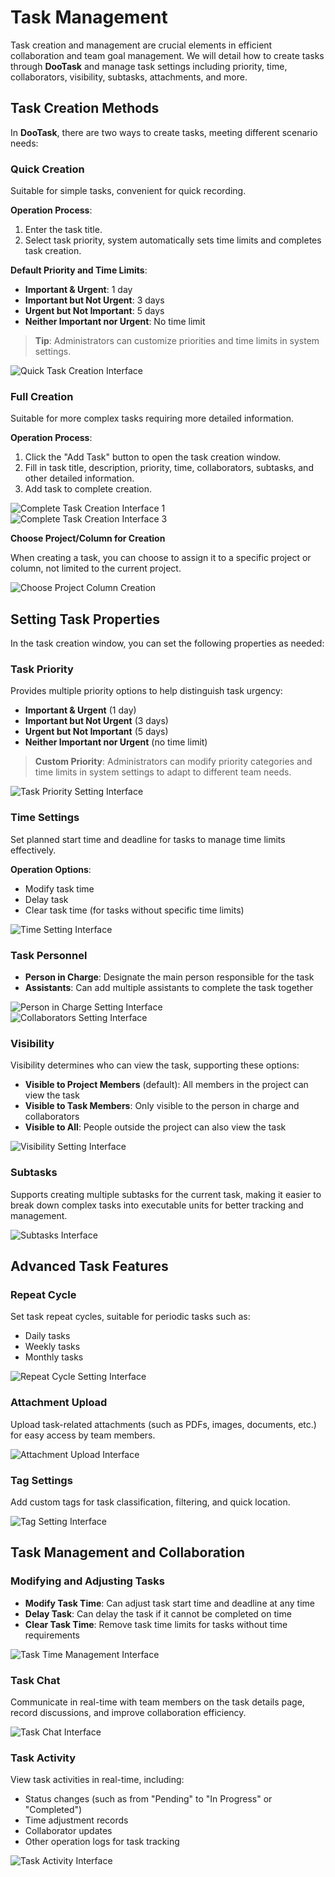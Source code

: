 # Task Management

Task creation and management are crucial elements in efficient collaboration and team goal management. We will detail how to create tasks through **DooTask** and manage task settings including priority, time, collaborators, visibility, subtasks, attachments, and more.


## Task Creation Methods

In **DooTask**, there are two ways to create tasks, meeting different scenario needs:

### Quick Creation

Suitable for simple tasks, convenient for quick recording.

**Operation Process**:
1. Enter the task title.
2. Select task priority, system automatically sets time limits and completes task creation.

**Default Priority and Time Limits**:
- **Important & Urgent**: 1 day
- **Important but Not Urgent**: 3 days
- **Urgent but Not Important**: 5 days
- **Neither Important nor Urgent**: No time limit

> **Tip**: Administrators can customize priorities and time limits in system settings.

![Quick Task Creation Interface](/images/en/pro_task_pic_1.png)


### Full Creation

Suitable for more complex tasks requiring more detailed information.

**Operation Process**:
1. Click the "Add Task" button to open the task creation window.
2. Fill in task title, description, priority, time, collaborators, subtasks, and other detailed information.
3. Add task to complete creation.

![Complete Task Creation Interface 1](/images/en/pro_task_pic_2.png)  
![Complete Task Creation Interface 3](/images/en/pro_task_pic_3.png)

**Choose Project/Column for Creation**

When creating a task, you can choose to assign it to a specific project or column, not limited to the current project.

![Choose Project Column Creation](/images/en/pro_task_pic_4.png)


## Setting Task Properties

In the task creation window, you can set the following properties as needed:

### Task Priority

Provides multiple priority options to help distinguish task urgency:
- **Important & Urgent** (1 day)
- **Important but Not Urgent** (3 days)
- **Urgent but Not Important** (5 days)
- **Neither Important nor Urgent** (no time limit)

> **Custom Priority**: Administrators can modify priority categories and time limits in system settings to adapt to different team needs.

![Task Priority Setting Interface](/images/en/pro_task_pic_20.png)


### Time Settings

Set planned start time and deadline for tasks to manage time limits effectively.

**Operation Options**:
- Modify task time
- Delay task
- Clear task time (for tasks without specific time limits)

![Time Setting Interface](/images/en/pro_task_pic_19.png)


### Task Personnel

- **Person in Charge**: Designate the main person responsible for the task
- **Assistants**: Can add multiple assistants to complete the task together

![Person in Charge Setting Interface](/images/en/pro_task_pic_5.png)  
![Collaborators Setting Interface](/images/en/pro_task_pic_6.png)


### Visibility

Visibility determines who can view the task, supporting these options:
- **Visible to Project Members** (default): All members in the project can view the task
- **Visible to Task Members**: Only visible to the person in charge and collaborators
- **Visible to All**: People outside the project can also view the task

![Visibility Setting Interface](/images/en/pro_task_pic_18.png)


### Subtasks

Supports creating multiple subtasks for the current task, making it easier to break down complex tasks into executable units for better tracking and management.

![Subtasks Interface](/images/en/pro_task_pic_17.png)


## Advanced Task Features

### Repeat Cycle

Set task repeat cycles, suitable for periodic tasks such as:
- Daily tasks
- Weekly tasks
- Monthly tasks

![Repeat Cycle Setting Interface](/images/en/pro_task_pic_16.png)


### Attachment Upload

Upload task-related attachments (such as PDFs, images, documents, etc.) for easy access by team members.

![Attachment Upload Interface](/images/en/pro_task_pic_15.png)


### Tag Settings

Add custom tags for task classification, filtering, and quick location.

![Tag Setting Interface](/images/en/pro_task_pic_20.png)


## Task Management and Collaboration

### Modifying and Adjusting Tasks

- **Modify Task Time**: Can adjust task start time and deadline at any time
- **Delay Task**: Can delay the task if it cannot be completed on time
- **Clear Task Time**: Remove task time limits for tasks without time requirements

![Task Time Management Interface](/images/en/pro_task_pic_19.png)


### Task Chat

Communicate in real-time with team members on the task details page, record discussions, and improve collaboration efficiency.

![Task Chat Interface](/images/en/pro_task_pic_12.png)


### Task Activity

View task activities in real-time, including:
- Status changes (such as from "Pending" to "In Progress" or "Completed")
- Time adjustment records
- Collaborator updates
- Other operation logs for task tracking

![Task Activity Interface](/images/en/pro_task_pic_13.png)
